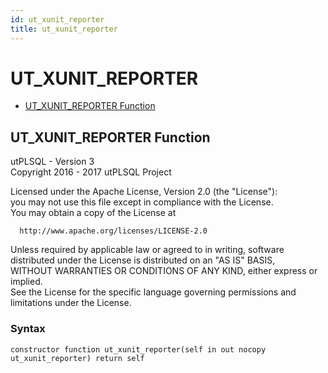 ```yaml
---
id: ut_xunit_reporter
title: ut_xunit_reporter
---
```


# UT_XUNIT_REPORTER






- [UT_XUNIT_REPORTER Function](#ut_xunit_reporter)












 
## UT_XUNIT_REPORTER Function<a name="ut_xunit_reporter"></a>


<p>
<p>utPLSQL - Version 3<br />  Copyright 2016 - 2017 utPLSQL Project</p><p>  Licensed under the Apache License, Version 2.0 (the &quot;License&quot;):<br />  you may not use this file except in compliance with the License.<br />  You may obtain a copy of the License at</p><pre><code>  http://www.apache.org/licenses/LICENSE-2.0</code></pre><p>  Unless required by applicable law or agreed to in writing, software<br />  distributed under the License is distributed on an &quot;AS IS&quot; BASIS,<br />  WITHOUT WARRANTIES OR CONDITIONS OF ANY KIND, either express or implied.<br />  See the License for the specific language governing permissions and<br />  limitations under the License.</p>
</p>

### Syntax
```plsql
constructor function ut_xunit_reporter(self in out nocopy ut_xunit_reporter) return self
```

 





 
